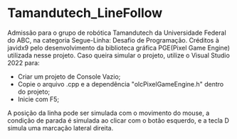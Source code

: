 # Tamandutech_LineFollow
Admissão para o grupo de robótica Tamandutech da Universidade Federal do ABC, na categoria Segue-Linha: Desafio de Programação.
Créditos à javidx9 pelo desenvolvimento da biblioteca gráfica PGE(Pixel Game Engine) utilizada nesse projeto.
Caso queira simular o projeto, utilize o Visual Studio 2022 para:
- Criar um projeto de Console Vazio;
- Copie o arquivo .cpp e a dependência "olcPixelGameEngine.h" dentro do projeto;
- Inicie com F5;

A posição da linha pode ser simulada com o movimento do mouse, a condição de parada é simulada ao clicar com o botão esquerdo, e a tecla D simula uma marcação lateral direita.
